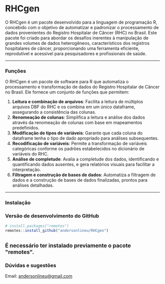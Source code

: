 # RHCgen

O RHCgen é um pacote desenvolvido para a linguagem de programação R, concebido com o objetivo de automatizar e padronizar o processamento de dados provenientes do Registro Hospitalar de Câncer (RHC) no Brasil. Este pacote foi criado para abordar os desafios inerentes à manipulação de grandes volumes de dados heterogêneos, característicos dos registros hospitalares de câncer, proporcionando uma ferramenta eficiente, reprodutível e acessível para pesquisadores e profissionais de saúde.

---

### Funções
O RHCgen é um pacote de software para R que automatiza o processamento e transformação de dados do Registro Hospitalar de Câncer no Brasil. Ele fornece um conjunto de funções que permitem:
1. **Leitura e combinação de arquivos**: Facilita a leitura de múltiplos arquivos DBF do RHC e os combina em um único dataframe, assegurando a consistência das colunas.
2. **Renomeação de colunas**: Simplifica a leitura e análise dos dados através da renomeação de colunas com base em mapeamentos predefinidos.
3. **Modificação de tipos de variáveis**: Garante que cada coluna do dataframe tenha o tipo de dado apropriado para análises subsequentes.
4. **Recodificação de variáveis**: Permite a transformação de variáveis categóricas conforme os padrões estabelecidos no dicionário de variáveis do RHC.
5. **Análise de completude**: Avalia a completude dos dados, identificando e quantificando dados ausentes, e gera relatórios visuais para facilitar a interpretação.
6. **Filtragem e construção de bases de dados**: Automatiza a filtragem de dados e a construção de bases de dados finalizadas, prontos para análises detalhadas.

---

### Instalação

### Versão de desenvolvimento do GitHub

```r
# install.packages("remotes")
remotes::install_github("andersonlineu/RHCgen")
```
<small>É necessário ter instalado previamente o pacote "remotes".</small>
---

### Dúvidas e sugestões

Email: andersonlineu@gmail.com

